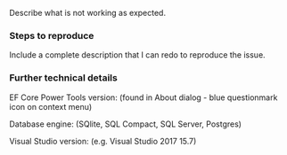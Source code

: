 Describe what is not working as expected.

### Steps to reproduce
Include a complete description that I can redo to reproduce the issue.

### Further technical details
EF Core Power Tools version: (found in About dialog - blue questionmark icon on context menu)

Database engine: (SQlite, SQL Compact, SQL Server, Postgres)

Visual Studio version: (e.g. Visual Studio 2017 15.7)
